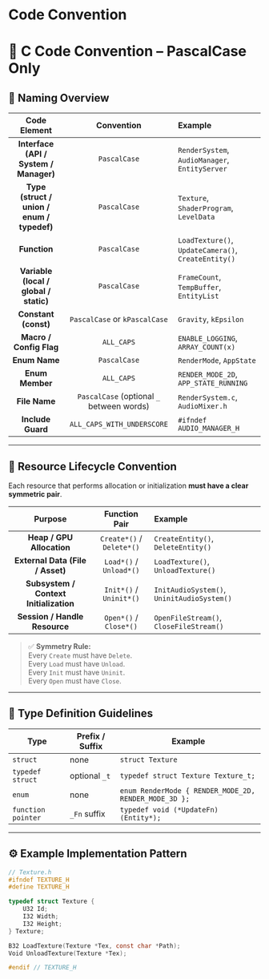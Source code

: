 # Code Convention

# 🧭 C Code Convention – PascalCase Only

## 📘 Naming Overview

| Code Element | Convention | Example |
|:-------------:|:-----------:|:--------|
| **Interface (API / System / Manager)** | `PascalCase` | `RenderSystem`, `AudioManager`, `EntityServer` |
| **Type (struct / union / enum / typedef)** | `PascalCase` | `Texture`, `ShaderProgram`, `LevelData` |
| **Function** | `PascalCase` | `LoadTexture()`, `UpdateCamera()`, `CreateEntity()` |
| **Variable (local / global / static)** | `PascalCase` | `FrameCount`, `TempBuffer`, `EntityList` |
| **Constant (const)** | `PascalCase` or `kPascalCase` | `Gravity`, `kEpsilon` |
| **Macro / Config Flag** | `ALL_CAPS` | `ENABLE_LOGGING`, `ARRAY_COUNT(x)` |
| **Enum Name** | `PascalCase` | `RenderMode`, `AppState` |
| **Enum Member** | `ALL_CAPS` | `RENDER_MODE_2D`, `APP_STATE_RUNNING` |
| **File Name** | `PascalCase` (optional `_` between words) | `RenderSystem.c`, `AudioMixer.h` |
| **Include Guard** | `ALL_CAPS_WITH_UNDERSCORE` | `#ifndef AUDIO_MANAGER_H` |

---

## 🔄 Resource Lifecycle Convention

Each resource that performs allocation or initialization **must have a clear symmetric pair**.

| Purpose | Function Pair | Example |
|:--------:|:---------------:|:--------|
| **Heap / GPU Allocation** | `Create*()` / `Delete*()` | `CreateEntity()`, `DeleteEntity()` |
| **External Data (File / Asset)** | `Load*()` / `Unload*()` | `LoadTexture()`, `UnloadTexture()` |
| **Subsystem / Context Initialization** | `Init*()` / `Uninit*()` | `InitAudioSystem()`, `UninitAudioSystem()` |
| **Session / Handle Resource** | `Open*()` / `Close*()` | `OpenFileStream()`, `CloseFileStream()` |

> ✅ **Symmetry Rule:**  
> Every `Create` must have `Delete`.  
> Every `Load` must have `Unload`.  
> Every `Init` must have `Uninit`.  
> Every `Open` must have `Close`.

---

## 🧩 Type Definition Guidelines

| Type | Prefix / Suffix | Example |
|------|------------------|---------|
| `struct` | none | `struct Texture` |
| `typedef struct` | optional `_t` | `typedef struct Texture Texture_t;` |
| `enum` | none | `enum RenderMode { RENDER_MODE_2D, RENDER_MODE_3D };` |
| `function pointer` | `_Fn` suffix | `typedef void (*UpdateFn)(Entity*);` |

---

## ⚙️ Example Implementation Pattern

```c
// Texture.h
#ifndef TEXTURE_H
#define TEXTURE_H

typedef struct Texture {
    U32 Id;
    I32 Width;
    I32 Height;
} Texture;

B32 LoadTexture(Texture *Tex, const char *Path);
Void UnloadTexture(Texture *Tex);

#endif // TEXTURE_H
